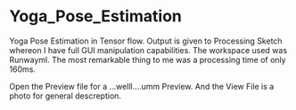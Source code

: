 # Yoga_Pose_Estimation
Yoga Pose Estimation in Tensor flow. Output is given to Processing Sketch whereon I have full GUI manipulation capabilities. The workspace used was Runwayml. The most remarkable thing to me was a processing time of only 160ms.

Open the Preview file for a ...welll....umm Preview.
And the View File is a photo for general descreption.
